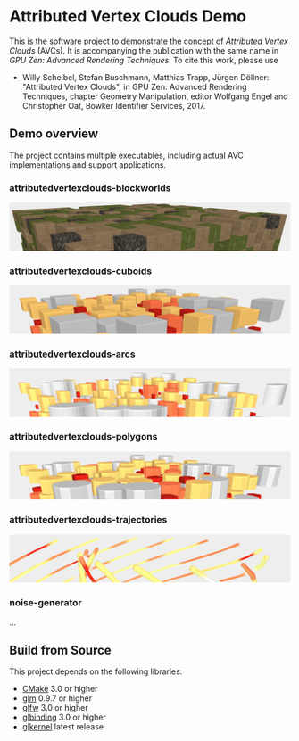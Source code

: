 # Attributed Vertex Clouds Demo

This is the software project to demonstrate the concept of *Attributed Vertex Clouds* (AVCs).
It is accompanying the publication with the same name in *GPU Zen: Advanced Rendering Techniques*.
To cite this work, please use

* Willy Scheibel, Stefan Buschmann, Matthias Trapp, Jürgen Döllner: "Attributed Vertex Clouds", in GPU Zen: Advanced Rendering Techniques, chapter Geometry Manipulation, editor Wolfgang Engel and Christopher Oat, Bowker Identifier Services, 2017.

## Demo overview

The project contains multiple executables, including actual AVC implementations and support applications.

### attributedvertexclouds-blockworlds

![blockwords-teaser](docs/images/blockworld-16.jpg)

### attributedvertexclouds-cuboids

![cuboids-teaser](docs/images/cuboids-8.jpg)

### attributedvertexclouds-arcs

![arcs-teaser](docs/images/arcs-8.jpg)

### attributedvertexclouds-polygons

![polygons-teaser](docs/images/polygons-8.jpg)

### attributedvertexclouds-trajectories

![trajectories-teaser](docs/images/trajectories-16.jpg)

### noise-generator

...

## Build from Source

This project depends on the following libraries:

* [CMake](https://cmake.org/) 3.0 or higher
* [glm](https://github.com/g-truc/glm) 0.9.7 or higher
* [glfw](http://www.glfw.org/) 3.0 or higher
* [glbinding](https://github.com/cginternals/glbinding) 3.0 or higher
* [glkernel](https://github.com/cginternals/glkernel) latest release

